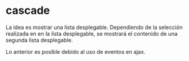 # cascade
La idea es mostrar una lista desplegable. Dependiendo de la selección realizada en en la lista desplegable, se mostrará el contenido de una segunda lista desplegable.

Lo anterior es posible debido al uso de eventos en ajax.
